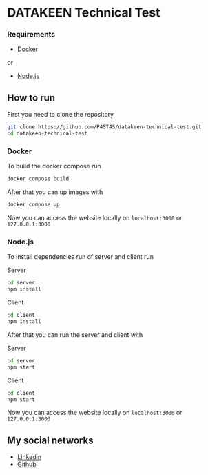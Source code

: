 # DATAKEEN Technical Test

### Requirements

- [Docker](https://docs.docker.com/get-docker/)

or

- [Node.js](https://nodejs.org/en/download/)

## How to run

First you need to clone the repository

```bash
git clone https://github.com/P4ST4S/datakeen-technical-test.git
cd datakeen-technical-test
```

### Docker

To build the docker compose run

```bash
docker compose build
```

After that you can up images with

```bash
docker compose up
```

Now you can access the website locally on `localhost:3000` or `127.0.0.1:3000`

### Node.js

To install dependencies run of server and client run

Server

```bash
cd server
npm install
```

Client

```bash
cd client
npm install
```

After that you can run the server and client with

Server

```bash
cd server
npm start
```

Client

```bash
cd client
npm start
```

Now you can access the website locally on `localhost:3000` or `127.0.0.1:3000`

## My social networks

- [Linkedin](https://www.linkedin.com/in/antoinerospars/)
- [Github](https://www.github.com/P4ST4S)
